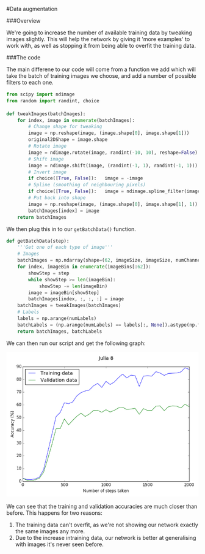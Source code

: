 #Data augmentation

###Overview

We're going to increase the number of available training data by tweaking images slightly. This will help the network by giving it 'more examples' to work with, as well as stopping it from being able to overfit the training data.

###The code

The main differene to our code will come from a function we add which will take the batch of training images we choose, and add a number of possible filters to each one.

```python
from scipy import ndimage
from random import randint, choice

def tweakImages(batchImages):
	for index, image in enumerate(batchImages):
		# Change shape for tweaking
		image = np.reshape(image, (image.shape[0], image.shape[1]))
		original2DShape = image.shape
		# Rotate image
		image = ndimage.rotate(image, randint(-10, 10), reshape=False)
		# Shift image
		image = ndimage.shift(image, (randint(-1, 1), randint(-1, 1)))
		# Invert image
		if choice([True, False]):	image = -image
		# Spline (smoothing of neighbouring pixels)
		if choice([True, False]):	image = ndimage.spline_filter(image)
		# Put back into shape
		image = np.reshape(image, (image.shape[0], image.shape[1], 1))
		batchImages[index] = image
	return batchImages
```

We then plug this in to our ```getBatchData()``` function.

```python
def getBatchData(step):
	'''Get one of each type of image'''
	# Images
	batchImages = np.ndarray(shape=(62, imageSize, imageSize, numChannels), dtype=np.float32)
	for index, imageBin in enumerate(imageBins[:62]):
		showStep = step
		while showStep >= len(imageBin):
			showStep -= len(imageBin)
		image = imageBin[showStep]
		batchImages[index, :, :, :] = image
	batchImages = tweakImages(batchImages)
	# Labels
	labels = np.arange(numLabels)
	batchLabels = (np.arange(numLabels) == labels[:, None]).astype(np.float32)
	return batchImages, batchLabels
```

We can then run our script and get the following graph:

![Graph 1](/images/Julia_8_blog_1.png)

We can see that the training and validation accuracies are much closer than before. This happens for two reasons:

 1. The training data can't overfit, as we're not showing our network exactly the same images any more.
 2. Due to the increase intraining data, our network is better at generalising with images it's never seen before.

